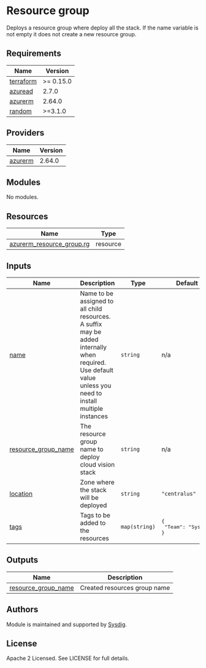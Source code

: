 
# Resource group

Deploys a resource group where deploy all the stack. If the name variable is not empty it does not create a new resource group.

<!-- BEGINNING OF PRE-COMMIT-TERRAFORM DOCS HOOK -->
## Requirements

| Name | Version |
|------|---------|
| <a name="requirement_terraform"></a> [terraform](#requirement\_terraform) | >= 0.15.0 |
| <a name="requirement_azuread"></a> [azuread](#requirement\_azuread) | 2.7.0 |
| <a name="requirement_azurerm"></a> [azurerm](#requirement\_azurerm) | 2.64.0 |
| <a name="requirement_random"></a> [random](#requirement\_random) | >=3.1.0 |

## Providers

| Name | Version |
|------|---------|
| <a name="provider_azurerm"></a> [azurerm](#provider\_azurerm) | 2.64.0 |

## Modules

No modules.

## Resources

| Name | Type |
|------|------|
| [azurerm_resource_group.rg](https://registry.terraform.io/providers/hashicorp/azurerm/2.64.0/docs/resources/resource_group) | resource |

## Inputs

| Name | Description | Type | Default | Required |
|------|-------------|------|---------|:--------:|
| <a name="input_name"></a> [name](#input\_name) | Name to be assigned to all child resources. A suffix may be added internally when required. Use default value unless you need to install multiple instances | `string` | n/a | yes |
| <a name="input_resource_group_name"></a> [resource\_group\_name](#input\_resource\_group\_name) | The resource group name to deploy cloud vision stack | `string` | n/a | yes |
| <a name="input_location"></a> [location](#input\_location) | Zone where the stack will be deployed | `string` | `"centralus"` | no |
| <a name="input_tags"></a> [tags](#input\_tags) | Tags to be added to the resources | `map(string)` | <pre>{<br>  "Team": "Sysdig"<br>}</pre> | no |

## Outputs

| Name | Description |
|------|-------------|
| <a name="output_resource_group_name"></a> [resource\_group\_name](#output\_resource\_group\_name) | Created resources group name |
<!-- END OF PRE-COMMIT-TERRAFORM DOCS HOOK -->

## Authors

Module is maintained and supported by [Sysdig](https://sysdig.com).

## License

Apache 2 Licensed. See LICENSE for full details.
